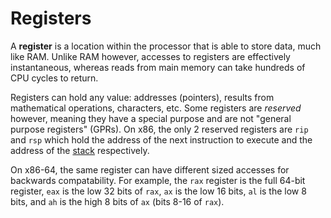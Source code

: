 # Registers

A **register** is a location within the processor that is able to store data, much like RAM. Unlike RAM however, accesses to registers are effectively instantaneous, whereas reads from main memory can take hundreds of CPU cycles to return.

Registers can hold any value: addresses (pointers), results from mathematical operations, characters, etc. Some registers are _reserved_ however, meaning they have a special purpose and are not "general purpose registers" (GPRs). On x86, the only 2 reserved registers are `rip` and `rsp` which hold the address of the next instruction to execute and the address of the [stack](what-is-the-stack.md) respectively.

On x86-64, the same register can have different sized accesses for backwards compatability. For example, the `rax` register is the full 64-bit register, `eax` is the low 32 bits of `rax`, `ax` is the low 16 bits, `al` is the low 8 bits, and `ah` is the high 8 bits of `ax` (bits 8-16 of `rax`).
